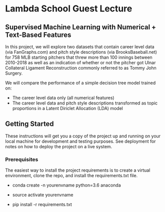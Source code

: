 # Lambda School Guest Lecture
## Supervised Machine Learning with Numerical + Text-Based Features

In this project, we will explore two datasets that contain career level data (via FanGraphs.com) and pitch style descriptions (via BrooksBaseball.net) for 758 MLB starting pitchers that threw more than 100 innings between 2010-2018 as well as an indication of whether or not the pitcher got Ulnar Collateral Ligament Reconstruction commonly referred to as Tommy John Surgery.

We will compare the performance of a simple decision tree model trained on:
- The career level data only (all numerical features)
- The career level data and pitch style descriptions transformed as topic proportions in a Latent Diriclet Allocation (LDA) model

## Getting Started

These instructions will get you a copy of the project up and running on your local machine for development and testing purposes. See deployment for notes on how to deploy the project on a live system.

### Prerequisites

The easiest way to install the project requirements is to create a virtual environment, clone the repo, and install the requirements.txt file. 

- conda create -n yourenvname python=3.6 anaconda

- source activate yourenvname

- pip install -r requirements.txt
